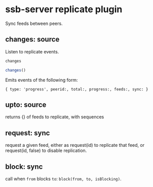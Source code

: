 # ssb-server replicate plugin

Sync feeds between peers.


## changes: source

Listen to replicate events.

```bash
changes
```

```js
changes()
```

Emits events of the following form:

```
{ type: 'progress', peerid:, total:, progress:, feeds:, sync: }
```

## upto: source

returns {} of feeds to replicate, with sequences

## request: sync

request a given feed, either as request(id) to replicate that feed,
or request(id, false) to disable replication.

## block: sync

call when `from` blocks `to`: `block(from, to, isBlocking)`.
